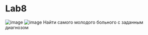 # Lab8
![image](https://user-images.githubusercontent.com/79037293/234255502-6e7b368e-b8d1-4cb8-acdf-b97e7f49212e.png)
![image](https://user-images.githubusercontent.com/79037293/234255560-e9d63a8c-2629-4f89-901c-8734ee48e9a4.png)
Найти самого молодого больного с заданным диагнозом
